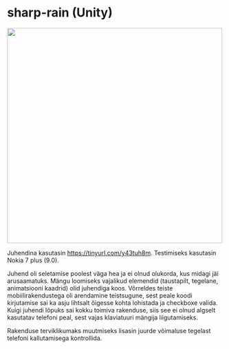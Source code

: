 # sharp-rain (Unity)

<img src="https://i.imgur.com/0lDkqDG.png" height="500">

Juhendina kasutasin https://tinyurl.com/y43tuh8m. Testimiseks kasutasin Nokia 7 plus (9.0).

Juhend oli seletamise poolest väga hea ja ei olnud olukorda, kus midagi jäi arusaamatuks. Mängu loomiseks vajalikud elemendid (taustapilt, tegelane, animatsiooni kaadrid) olid juhendiga koos. Võrreldes teiste mobiilirakendustega oli arendamine teistsugune, sest peale koodi kirjutamise sai ka asju lihtsalt õigesse kohta lohistada ja checkboxe valida. Kuigi juhendi lõpuks sai kokku toimiva rakenduse, siis see ei olnud algselt kasutatav telefoni peal, sest vajas klaviatuuri mängija liigutamiseks.

Rakenduse terviklikumaks muutmiseks lisasin juurde võimaluse tegelast telefoni kallutamisega kontrollida.
